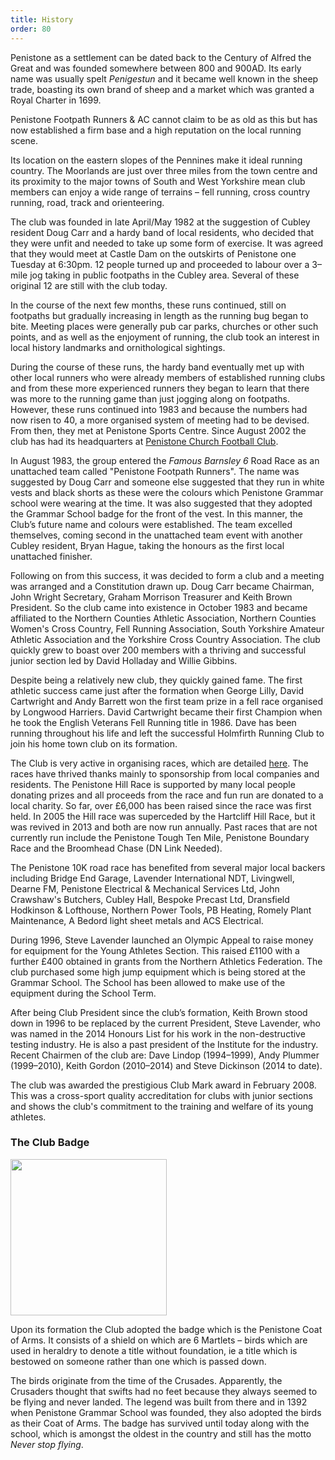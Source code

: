 ```yaml
---
title: History
order: 80
---
```


Penistone as a settlement can be dated back to the Century of Alfred the Great and was founded somewhere between 800 and 900AD. Its early name was usually spelt _Penigestun_ and it became well known in the sheep trade, boasting its own brand of sheep and a market which was granted a Royal Charter in 1699.

Penistone Footpath Runners &amp; AC cannot claim to be as old as this but has now established a firm base and a high reputation on the local running scene.

Its location on the eastern slopes of the Pennines make it ideal running country. The Moorlands are just over three miles from the town centre and its proximity to the major towns of South and West Yorkshire mean club members can enjoy a wide range of terrains &ndash; fell running, cross country running, road, track and orienteering.

The club was founded in late April/May 1982 at the suggestion of Cubley resident Doug Carr and a hardy band of local residents, who decided that they were unfit and needed to take up some form of exercise. It was agreed that they would meet at Castle Dam on the outskirts of Penistone one Tuesday at 6:30pm. 12 people turned up and proceeded to labour over a 3&ndash;mile jog taking in public footpaths in the Cubley area. Several of these original 12 are still with the club today.

In the course of the next few months, these runs continued, still on footpaths but gradually increasing in length as the running bug began to bite. Meeting places were generally pub car parks, churches or other such points, and as well as the enjoyment of running, the club took an interest in local history landmarks and ornithological sightings.

During the course of these runs, the hardy band eventually met up with other local runners who were already members of established running clubs and from these more experienced runners they began to learn that there was more to the running game than just jogging along on footpaths. However, these runs continued into 1983 and because the numbers had now risen to 40, a more organised system of meeting had to be devised. From then, they met at Penistone Sports Centre. Since August 2002 the club has had its headquarters at <a href="https://www.google.co.uk/maps/place/Penistone+Church+Football+Club/@53.523332,-1.625649,17z/data=!3m1!4b1!4m2!3m1!1s0x48797d6f378b73f1:0x3ae39c5f7e6bf5ba?hl=en-GB">Penistone Church Football Club</a>.

In August 1983, the group entered the _Famous Barnsley 6_ Road Race as an unattached team called "Penistone Footpath Runners". The name was suggested by Doug Carr and someone else suggested that they run in white vests and black shorts as these were the colours which Penistone Grammar school were wearing at the time. It was also suggested that they adopted the Grammar School badge for the front of the vest. In this manner, the Club’s future name and colours were established. The team excelled themselves, coming second in the unattached team event with another Cubley resident, Bryan Hague, taking the honours as the first local unattached finisher.

Following on from this success, it was decided to form a club and a meeting was arranged and a Constitution drawn up. Doug Carr became Chairman, John Wright Secretary, Graham Morrison Treasurer and Keith Brown President. So the club came into existence in October 1983 and became affiliated to the Northern Counties Athletic Association, Northern Counties Women's Cross Country, Fell Running Association, South Yorkshire Amateur Athletic Association and the Yorkshire Cross Country Association. The club quickly grew to boast over 200 members with a thriving and successful junior section led by David Holladay and Willie Gibbins.

Despite being a relatively new club, they quickly gained fame. The first athletic success came just after the formation when George Lilly, David Cartwright and Andy Barrett won the first team prize in a fell race organised by Longwood Harriers. David Cartwright became their first Champion when he took the English Veterans Fell Running title in 1986. Dave has been running throughout his life and left the successful Holmfirth Running Club to join his home town club on its formation.

The Club is very active in organising races, which are detailed [here](https://pfrac.chrishodgson.co.uk/races). The races have thrived thanks mainly to sponsorship from local companies and residents. The Penistone Hill Race is supported by many local people donating prizes and all proceeds from the race and fun run are donated to a local charity. So far, over £6,000 has been raised since the race was first held. In 2005 the Hill race was superceded by the Hartcliff Hill Race, but it was revived in 2013 and both are now run annually.  Past races that are not currently run include the Penistone Tough Ten Mile, Penistone Boundary Race and the Broomhead Chase (DN Link Needed).

The Penistone 10K road race has benefited from several major local backers including Bridge End Garage, Lavender International NDT, Livingwell, Dearne FM, Penistone Electrical &amp; Mechanical Services Ltd, John Crawshaw's Butchers, Cubley Hall, Bespoke Precast Ltd, Dransfield Hodkinson &amp; Lofthouse, Northern Power Tools, PB Heating, Romely Plant Maintenance, A Bedord light sheet metals and ACS Electrical.

During 1996, Steve Lavender launched an Olympic Appeal to raise money for equipment for the Young Athletes Section. This raised £1100 with a further £400 obtained in grants from the Northern Athletics Federation. The club purchased some high jump equipment which is being stored at the Grammar School. The School has been allowed to make use of the equipment during the School Term.

After being Club President since the club’s formation, Keith Brown stood down in 1996 to be replaced by the current President, Steve Lavender, who was named in the 2014 Honours List for his work in the non-destructive testing industry. He is also a past president of the Institute for the industry. Recent Chairmen of the club are: Dave Lindop (1994&ndash;1999), Andy Plummer (1999&ndash;2010), Keith Gordon (2010&ndash;2014) and Steve Dickinson (2014 to date).

The club was awarded the prestigious Club Mark award in February 2008. This was a cross-sport quality accreditation for clubs with junior sections and shows the club's commitment to the training and welfare of its young athletes.

### The Club Badge

[<img src="https://pfrac.chrishodgson.co.uk/static/uploads/pfr-logo-hq-on-black.gif" width="250"/>](https://pfrac.chrishodgson.co.uk/static/uploads/pfr-logo-hq-on-black.gif)





Upon its formation the Club adopted the badge which is the Penistone Coat of Arms. It consists of a shield on which are 6 Martlets &ndash; birds which are used in heraldry to denote a title without foundation, ie a title which is bestowed on someone rather than one which is passed down.



The birds originate from the time of the Crusades. Apparently, the Crusaders thought that swifts had no feet because they always seemed to be flying and never landed. The legend was built from there and in 1392 when Penistone Grammar School was founded, they also adopted the birds as their Coat of Arms. The badge has survived until today along with the school, which is amongst the oldest in the country and still has the motto _Never stop flying_.


